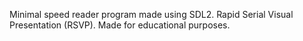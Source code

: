 Minimal speed reader program made using SDL2.
Rapid Serial Visual Presentation (RSVP).
Made for educational purposes.
